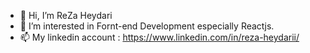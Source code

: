 - 👋 Hi, I’m ReZa Heydari
- 👀 I’m interested in Fornt-end Development especially Reactjs.
- 📫 My linkedin account : https://www.linkedin.com/in/reza-heydarii/

<!---
RezaHeydarii/RezaHeydarii is a ✨ special ✨ repository because its `README.md` (this file) appears on your GitHub profile.
You can click the Preview link to take a look at your changes.
--->
